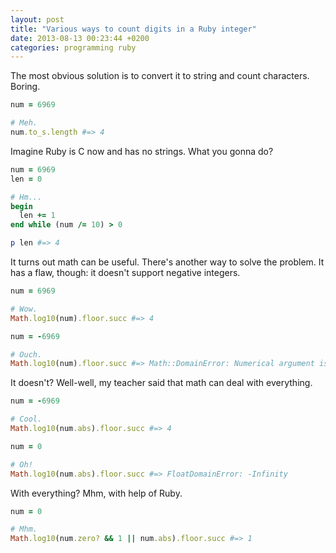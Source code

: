 ```yaml
---
layout: post
title: "Various ways to count digits in a Ruby integer"
date: 2013-08-13 00:23:44 +0200
categories: programming ruby
---
```


The most obvious solution is to convert it to string and count characters.
Boring.

```ruby
num = 6969

# Meh.
num.to_s.length #=> 4
```

Imagine Ruby is C now and has no strings. What you gonna do?

```ruby
num = 6969
len = 0

# Hm...
begin
  len += 1
end while (num /= 10) > 0

p len #=> 4
```

It turns out math can be useful. There's another way to solve the problem. It
has a flaw, though: it doesn't support negative integers.

```ruby
num = 6969

# Wow.
Math.log10(num).floor.succ #=> 4

num = -6969

# Ouch.
Math.log10(num).floor.succ #=> Math::DomainError: Numerical argument is out of domain - "log10"
```

It doesn't? Well-well, my teacher said that math can deal with everything.

```ruby
num = -6969

# Cool.
Math.log10(num.abs).floor.succ #=> 4

num = 0

# Oh!
Math.log10(num.abs).floor.succ #=> FloatDomainError: -Infinity
```

With everything? Mhm, with help of Ruby.

```ruby
num = 0

# Mhm.
Math.log10(num.zero? && 1 || num.abs).floor.succ #=> 1
```
